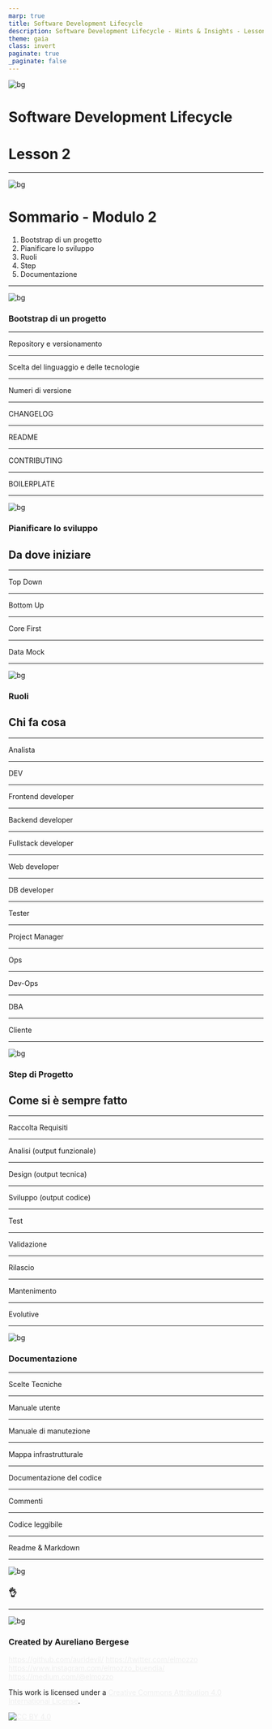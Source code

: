 ```yaml
---
marp: true
title: Software Development Lifecycle
description: Software Development Lifecycle - Hints & Insights - Lesson2
theme: gaia
class: invert
paginate: true
_paginate: false
---
```


![bg](./assets/brett-jordan-MFLNpz5FZRk-unsplash.jpg)

# <!--fit--> Software Development Lifecycle

# <!--fit--> Lesson 2

<style scoped>a { color: #eee; }</style>

---

![bg](./assets/luke-chesser-pJadQetzTkI-unsplash.jpg)

# Sommario - Modulo 2

1. Bootstrap di un progetto
2. Pianificare lo sviluppo
3. Ruoli
4. Step
5. Documentazione

---

![bg](./assets/luke-chesser-CxBx_J3yp9g-unsplash.jpg)

### <!--fit--> Bootstrap di un progetto

---

Repository e versionamento

---

Scelta del linguaggio e delle tecnologie

---

Numeri di versione

---

CHANGELOG

---

README

---

CONTRIBUTING

---

BOILERPLATE

---

![bg](./assets/luke-chesser-CxBx_J3yp9g-unsplash.jpg)

### <!--fit--> Pianificare lo sviluppo

## Da dove iniziare

---

Top Down

---

Bottom Up

---

Core First

---

Data Mock

---

![bg](./assets/luke-chesser-CxBx_J3yp9g-unsplash.jpg)

### <!--fit--> Ruoli

## Chi fa cosa

---

Analista

---

DEV

---

Frontend developer

---

Backend developer

---

Fullstack developer

---

Web developer

---

DB developer

---

Tester

---

Project Manager

---

Ops

---

Dev-Ops

---

DBA

---

Cliente

---

![bg](./assets/luke-chesser-CxBx_J3yp9g-unsplash.jpg)

### <!--fit--> Step di Progetto

## Come si è sempre fatto

---

Raccolta Requisiti

---

Analisi
(output funzionale)

---

Design
(output tecnica)

---

Sviluppo
(output codice)

---

Test

---

Validazione

---

Rilascio

---

Mantenimento

---

Evolutive

---

![bg](./assets/luke-chesser-CxBx_J3yp9g-unsplash.jpg)

### <!--fit--> Documentazione

---

Scelte Tecniche

---

Manuale utente

---

Manuale di manutezione

---

Mappa infrastrutturale

---

Documentazione del codice

---

Commenti

---

Codice leggibile

---

Readme & Markdown

---

![bg](https://freenaturestock.s3.amazonaws.com/1533.jpg)

### <!--fit--> :ok_hand:

---

![bg](https://freenaturestock.s3.amazonaws.com/1533.jpg)

### Created by Aureliano Bergese

https://github.com/auridevil/
https://twitter.com/elmozzo
https://www.instagram.com/elmozzo_buendia/
https://medium.com/@elmozzo

This work is licensed under a [Creative Commons Attribution 4.0 International License][cc-by].

[![CC BY 4.0][cc-by-image]][cc-by]

[cc-by]: http://creativecommons.org/licenses/by/4.0/
[cc-by-image]: https://i.creativecommons.org/l/by/4.0/88x31.png
[cc-by-shield]: https://img.shields.io/badge/License-CC%20BY%204.0-lightgrey.svg
